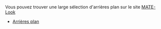 <!--
.. link:
.. description:
.. tags: Backgrounds
.. date: 2014-02-24 17:32:07
.. title: Backgrounds
.. slug: backgrounds
-->

Vous pouvez trouver une large sélection d'arrières plan sur le site [MATE-Look](https://www.mate-look.org)

  * [Arrières plan](https://www.mate-look.org/browse/cat/359)


